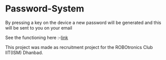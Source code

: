 # Password-System
By pressing a key on the device a new password will be generated and this will be sent to you on your email

See the functioning here :-[link](https://drive.google.com/file/d/1wEgeMAxBlDGu17wRp6l-N2aDhpFDH6sa/view?usp=sharing)

This project was made as recruitment project for the ROBOtronics Club IIT(ISM) Dhanbad.
